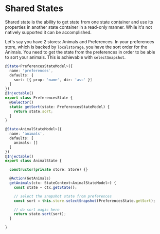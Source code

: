 # Shared States

Shared state is the ability to get state from one state container and use its properties in another state container in a read-only manner. While it's not natively supported it can be accomplished.

Let's say you have 2 stores: Animals and Preferences. In your preferences store, which is backed by `localstorage`, you have the sort order for the Animals. You need to get the state from the preferences in order to be able to sort your animals. This is achievable with `selectSnapshot`.

```typescript
@State<PreferencesStateModel>({
  name: 'preferences',
  defaults: {
    sort: [{ prop: 'name', dir: 'asc' }]
  }
})
@Injectable()
export class PreferencesState {
  @Selector()
  static getSort(state: PreferencesStateModel) {
    return state.sort;
  }
}

@State<AnimalStateModel>({
  name: 'animals',
  defaults: [
    animals: []
  ]
})
@Injectable()
export class AnimalState {

  constructor(private store: Store) {}

  @Action(GetAnimals)
  getAnimals(ctx: StateContext<AnimalStateModel>) {
    const state = ctx.getState();

    // select the snapshot state from preferences
    const sort = this.store.selectSnapshot(PreferencesState.getSort);

    // do sort magic here
    return state.sort(sort);
  }

}
```

